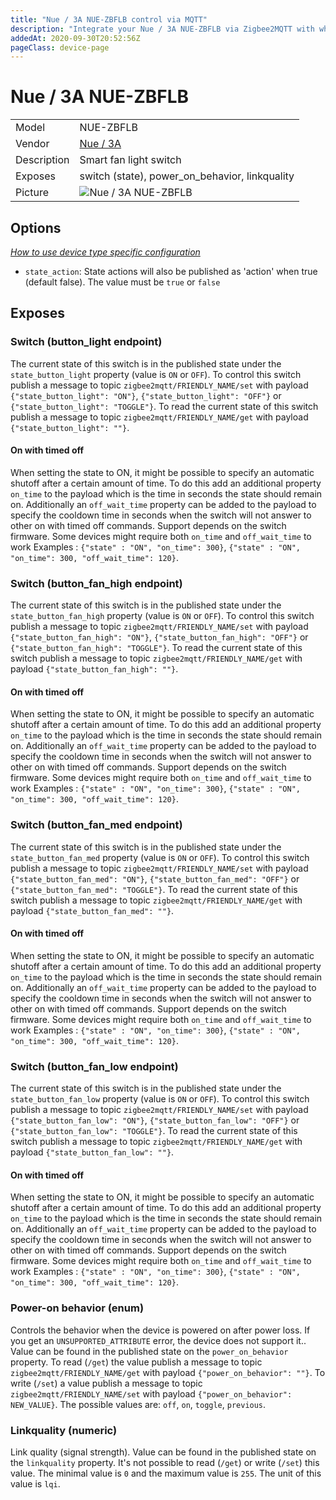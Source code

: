 ```yaml
---
title: "Nue / 3A NUE-ZBFLB control via MQTT"
description: "Integrate your Nue / 3A NUE-ZBFLB via Zigbee2MQTT with whatever smart home infrastructure you are using without the vendor's bridge or gateway."
addedAt: 2020-09-30T20:52:56Z
pageClass: device-page
---
```


<!-- !!!! -->
<!-- ATTENTION: This file is auto-generated through docgen! -->
<!-- You can only edit the "Notes"-Section between the two comment lines "Notes BEGIN" and "Notes END". -->
<!-- Do not use h1 or h2 heading within "## Notes"-Section. -->
<!-- !!!! -->

# Nue / 3A NUE-ZBFLB

|     |     |
|-----|-----|
| Model | NUE-ZBFLB  |
| Vendor  | [Nue / 3A](/supported-devices/#v=Nue%20%2F%203A)  |
| Description | Smart fan light switch |
| Exposes | switch (state), power_on_behavior, linkquality |
| Picture | ![Nue / 3A NUE-ZBFLB](https://www.zigbee2mqtt.io/images/devices/NUE-ZBFLB.png) |


<!-- Notes BEGIN: You can edit here. Add "## Notes" headline if not already present. -->


<!-- Notes END: Do not edit below this line -->



## Options
*[How to use device type specific configuration](../guide/configuration/devices-groups.md#specific-device-options)*

* `state_action`: State actions will also be published as 'action' when true (default false). The value must be `true` or `false`


## Exposes

### Switch (button_light endpoint)
The current state of this switch is in the published state under the `state_button_light` property (value is `ON` or `OFF`).
To control this switch publish a message to topic `zigbee2mqtt/FRIENDLY_NAME/set` with payload `{"state_button_light": "ON"}`, `{"state_button_light": "OFF"}` or `{"state_button_light": "TOGGLE"}`.
To read the current state of this switch publish a message to topic `zigbee2mqtt/FRIENDLY_NAME/get` with payload `{"state_button_light": ""}`.

#### On with timed off
When setting the state to ON, it might be possible to specify an automatic shutoff after a certain amount of time. To do this add an additional property `on_time` to the payload which is the time in seconds the state should remain on.
Additionally an `off_wait_time` property can be added to the payload to specify the cooldown time in seconds when the switch will not answer to other on with timed off commands.
Support depends on the switch firmware. Some devices might require both `on_time` and `off_wait_time` to work
Examples : `{"state" : "ON", "on_time": 300}`, `{"state" : "ON", "on_time": 300, "off_wait_time": 120}`.

### Switch (button_fan_high endpoint)
The current state of this switch is in the published state under the `state_button_fan_high` property (value is `ON` or `OFF`).
To control this switch publish a message to topic `zigbee2mqtt/FRIENDLY_NAME/set` with payload `{"state_button_fan_high": "ON"}`, `{"state_button_fan_high": "OFF"}` or `{"state_button_fan_high": "TOGGLE"}`.
To read the current state of this switch publish a message to topic `zigbee2mqtt/FRIENDLY_NAME/get` with payload `{"state_button_fan_high": ""}`.

#### On with timed off
When setting the state to ON, it might be possible to specify an automatic shutoff after a certain amount of time. To do this add an additional property `on_time` to the payload which is the time in seconds the state should remain on.
Additionally an `off_wait_time` property can be added to the payload to specify the cooldown time in seconds when the switch will not answer to other on with timed off commands.
Support depends on the switch firmware. Some devices might require both `on_time` and `off_wait_time` to work
Examples : `{"state" : "ON", "on_time": 300}`, `{"state" : "ON", "on_time": 300, "off_wait_time": 120}`.

### Switch (button_fan_med endpoint)
The current state of this switch is in the published state under the `state_button_fan_med` property (value is `ON` or `OFF`).
To control this switch publish a message to topic `zigbee2mqtt/FRIENDLY_NAME/set` with payload `{"state_button_fan_med": "ON"}`, `{"state_button_fan_med": "OFF"}` or `{"state_button_fan_med": "TOGGLE"}`.
To read the current state of this switch publish a message to topic `zigbee2mqtt/FRIENDLY_NAME/get` with payload `{"state_button_fan_med": ""}`.

#### On with timed off
When setting the state to ON, it might be possible to specify an automatic shutoff after a certain amount of time. To do this add an additional property `on_time` to the payload which is the time in seconds the state should remain on.
Additionally an `off_wait_time` property can be added to the payload to specify the cooldown time in seconds when the switch will not answer to other on with timed off commands.
Support depends on the switch firmware. Some devices might require both `on_time` and `off_wait_time` to work
Examples : `{"state" : "ON", "on_time": 300}`, `{"state" : "ON", "on_time": 300, "off_wait_time": 120}`.

### Switch (button_fan_low endpoint)
The current state of this switch is in the published state under the `state_button_fan_low` property (value is `ON` or `OFF`).
To control this switch publish a message to topic `zigbee2mqtt/FRIENDLY_NAME/set` with payload `{"state_button_fan_low": "ON"}`, `{"state_button_fan_low": "OFF"}` or `{"state_button_fan_low": "TOGGLE"}`.
To read the current state of this switch publish a message to topic `zigbee2mqtt/FRIENDLY_NAME/get` with payload `{"state_button_fan_low": ""}`.

#### On with timed off
When setting the state to ON, it might be possible to specify an automatic shutoff after a certain amount of time. To do this add an additional property `on_time` to the payload which is the time in seconds the state should remain on.
Additionally an `off_wait_time` property can be added to the payload to specify the cooldown time in seconds when the switch will not answer to other on with timed off commands.
Support depends on the switch firmware. Some devices might require both `on_time` and `off_wait_time` to work
Examples : `{"state" : "ON", "on_time": 300}`, `{"state" : "ON", "on_time": 300, "off_wait_time": 120}`.

### Power-on behavior (enum)
Controls the behavior when the device is powered on after power loss. If you get an `UNSUPPORTED_ATTRIBUTE` error, the device does not support it..
Value can be found in the published state on the `power_on_behavior` property.
To read (`/get`) the value publish a message to topic `zigbee2mqtt/FRIENDLY_NAME/get` with payload `{"power_on_behavior": ""}`.
To write (`/set`) a value publish a message to topic `zigbee2mqtt/FRIENDLY_NAME/set` with payload `{"power_on_behavior": NEW_VALUE}`.
The possible values are: `off`, `on`, `toggle`, `previous`.

### Linkquality (numeric)
Link quality (signal strength).
Value can be found in the published state on the `linkquality` property.
It's not possible to read (`/get`) or write (`/set`) this value.
The minimal value is `0` and the maximum value is `255`.
The unit of this value is `lqi`.

